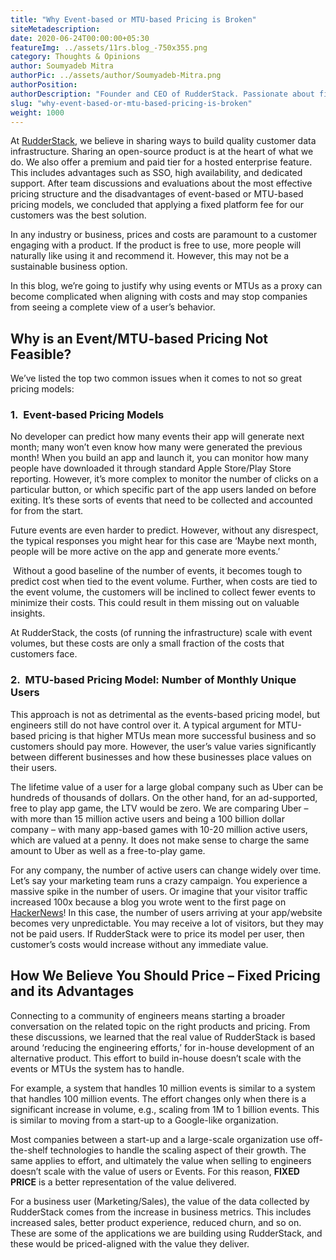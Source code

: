 ```yaml
---
title: "Why Event-based or MTU-based Pricing is Broken"
siteMetadescription:
date: 2020-06-24T00:00:00+05:30
featureImg: ../assets/11rs.blog_-750x355.png
category: Thoughts & Opinions
author: Soumyadeb Mitra
authorPic: ../assets/author/Soumyadeb-Mitra.png
authorPosition: 
authorDescription: "Founder and CEO of RudderStack. Passionate about finding engineering solutions to real-world problems."
slug: "why-event-based-or-mtu-based-pricing-is-broken"
weight: 1000
---
```

At [RudderStack](https://rudderstack.com/), we believe in sharing ways to build quality customer data infrastructure. Sharing an open-source product is at the heart of what we do. We also offer a premium and paid tier for a hosted enterprise feature. This includes advantages such as SSO, high availability, and dedicated support. After team discussions and evaluations about the most effective pricing structure and the disadvantages of event-based or MTU-based pricing models, we concluded that applying a fixed platform fee for our customers was the best solution.

In any industry or business, prices and costs are paramount to a customer engaging with a product. If the product is free to use, more people will naturally like using it and recommend it. However, this may not be a sustainable business option.

In this blog, we’re going to justify why using events or MTUs as a proxy can become complicated when aligning with costs and may stop companies from seeing a complete view of a user’s behavior.

**Why is an Event/MTU-based Pricing Not Feasible?**
---------------------------------------------------

We’ve listed the top two common issues when it comes to not so great pricing models:

### **1.**  **Event-based Pricing Models**

No developer can predict how many events their app will generate next month; many won’t even know how many were generated the previous month! When you build an app and launch it, you can monitor how many people have downloaded it through standard Apple Store/Play Store reporting. However, it’s more complex to monitor the number of clicks on a particular button, or which specific part of the app users landed on before exiting. It’s these sorts of events that need to be collected and accounted for from the start.

Future events are even harder to predict. However, without any disrespect, the typical responses you might hear for this case are ‘Maybe next month, people will be more active on the app and generate more events.’

 Without a good baseline of the number of events, it becomes tough to predict cost when tied to the event volume. Further, when costs are tied to the event volume, the customers will be inclined to collect fewer events to minimize their costs. This could result in them missing out on valuable insights. 

At RudderStack, the costs (of running the infrastructure) scale with event volumes, but these costs are only a small fraction of the costs that customers face. 

### **2.**  **MTU-based Pricing Model: Number of Monthly Unique Users**

This approach is not as detrimental as the events-based pricing model, but engineers still do not have control over it. A typical argument for MTU-based pricing is that higher MTUs mean more successful business and so customers should pay more. However, the user’s value varies significantly between different businesses and how these businesses place values on their users. 

The lifetime value of a user for a large global company such as Uber can be hundreds of thousands of dollars. On the other hand, for an ad-supported, free to play app game, the LTV would be zero. We are comparing Uber – with more than 15 million active users and being a 100 billion dollar company – with many app-based games with 10-20 million active users, which are valued at a penny. It does not make sense to charge the same amount to Uber as well as a free-to-play game. 

For any company, the number of active users can change widely over time. Let’s say your marketing team runs a crazy campaign. You experience a massive spike in the number of users. Or imagine that your visitor traffic increased 100x because a blog you wrote went to the first page on [HackerNews](https://news.ycombinator.com/)! In this case, the number of users arriving at your app/website becomes very unpredictable. You may receive a lot of visitors, but they may not be paid users. If RudderStack were to price its model per user, then customer’s costs would increase without any immediate value. 

**How We Believe You Should Price – Fixed Pricing and its Advantages**
----------------------------------------------------------------------

Connecting to a community of engineers means starting a broader conversation on the related topic on the right products and pricing. From these discussions, we learned that the real value of RudderStack is based around ‘reducing the engineering efforts,’ for in-house development of an alternative product. This effort to build in-house doesn’t scale with the events or MTUs the system has to handle.  

For example, a system that handles 10 million events is similar to a system that handles 100 million events. The effort changes only when there is a significant increase in volume, e.g., scaling from 1M to 1 billion events. This is similar to moving from a start-up to a Google-like organization.

Most companies between a start-up and a large-scale organization use off-the-shelf technologies to handle the scaling aspect of their growth. The same applies to effort, and ultimately the value when selling to engineers doesn’t scale with the value of users or Events. For this reason, **FIXED PRICE** is a better representation of the value delivered.

For a business user (Marketing/Sales), the value of the data collected by RudderStack comes from the increase in business metrics. This includes increased sales, better product experience, reduced churn, and so on. These are some of the applications we are building using RudderStack, and these would be priced-aligned with the value they deliver.
